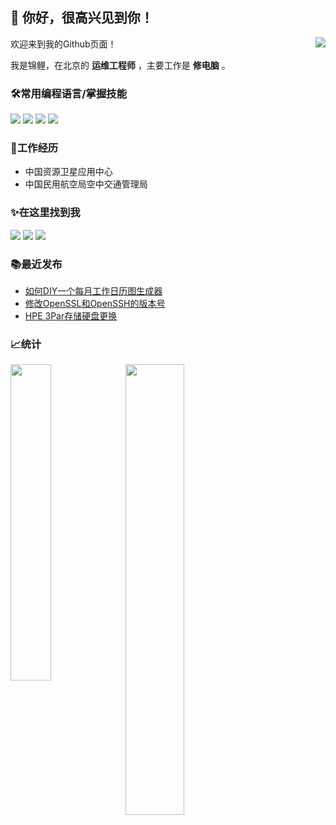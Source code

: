 
## 👋 你好，很高兴见到你！

<img align="right" src="https://0w0.in/wp-content/uploads/2021/01/SPMax-smal.png"/>

欢迎来到我的Github页面！

我是锦鲤，在北京的 **运维工程师** ，主要工作是 **修电脑** 。

### 🛠常用编程语言/掌握技能

![](https://img.shields.io/badge/Python-3.10-blue?style=for-the-badge&logo=Python&logoColor=white)
![](https://img.shields.io/badge/Android-Java-orange?style=for-the-badge&logo=android&logoColor=white)
![](https://img.shields.io/badge/PHP-7-9cf?style=for-the-badge&logo=Php&logoColor=white)
![](https://img.shields.io/badge/RHCE-210%E2%80%94124%E2%80%94376-red?style=for-the-badge&logo=redhat&logoColor=white)

### 👔工作经历

 - 中国资源卫星应用中心
 - 中国民用航空局空中交通管理局

### ✨在这里找到我

[![](https://img.shields.io/badge/Telegram-@gugufan-blue?style=for-the-badge&logo=telegram&logoColor=white)](https://t.me/gugufan)
[![](https://img.shields.io/badge/Email-swpqianmst@hotmail.com-green?style=for-the-badge&logoColor=white)](mailto:swpqianmst@hotmail.com)
[![](https://img.shields.io/badge/%E9%94%A6%E9%B2%A4%E5%9C%B0%E7%90%83%E7%A0%94%E7%A9%B6%E9%99%A2-0w0.in-pink?style=for-the-badge&logo=wordpress&logoColor=white)](https://0w0.in/)

### 📚最近发布

- [如何DIY一个每月工作日历图生成器](https://0w0.in/2022/07/rhdygmygzrltscq/)
- [修改OpenSSL和OpenSSH的版本号](https://0w0.in/2022/01/xgohodbbh/)
- [HPE 3Par存储硬盘更换](https://0w0.in/2022/01/hpccypgh/)

### 📈统计

<a href="https://github.com/NekoLines?tab=repositories"><img align="left" width="36%" src="https://github-readme-stats.vercel.app/api/top-langs/?username=nekolines&hide=css,html&layout=compact&theme=buefy"/></a>
<a href="https://github.com/NekoLines"><img width="43%" src="https://github-readme-stats.vercel.app/api?username=nekolines&show_icons=true&theme=buefy"/></a>


